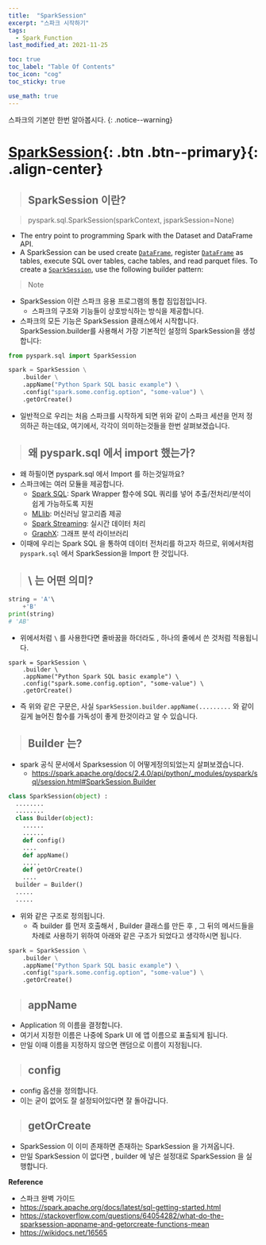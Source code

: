```yaml
---
title:  "SparkSession"
excerpt: "스파크 시작하기"
tags:
  - Spark_Function
last_modified_at: 2021-11-25

toc: true
toc_label: "Table Of Contents"
toc_icon: "cog"
toc_sticky: true

use_math: true
---
```


스파크의 기본만 한번 알아봅시다.
{: .notice--warning}

# [SparkSession](#link){: .btn .btn--primary}{: .align-center}

> ## SparkSession 이란?

> pyspark.sql.SparkSession(sparkContext, jsparkSession=None)

- The entry point to programming Spark with the Dataset and DataFrame API.
- A SparkSession can be used create [`DataFrame`](https://spark.apache.org/docs/latest/api/python/reference/api/pyspark.sql.DataFrame.html#pyspark.sql.DataFrame), register [`DataFrame`](https://spark.apache.org/docs/latest/api/python/reference/api/pyspark.sql.DataFrame.html#pyspark.sql.DataFrame) as tables, execute SQL over tables, cache tables, and read parquet files. To create a [`SparkSession`](https://spark.apache.org/docs/latest/api/python/reference/api/pyspark.sql.SparkSession.html?highlight=sparksession#pyspark.sql.SparkSession), use the following builder pattern:

> Note

- SparkSession 이란 스파크 응용 프로그램의 통합 짐입점입니다.
  - 스파크의 구조와 기능들이 상호방식하는 방식을 제공합니다.
- 스파크의 모든 기능은 SparkSession 클래스에서 시작합니다. SparkSession.builder를 사용해서 가장 기본적인 설정의 SparkSession을 생성합니다:

```python
from pyspark.sql import SparkSession

spark = SparkSession \
    .builder \
    .appName("Python Spark SQL basic example") \
    .config("spark.some.config.option", "some-value") \
    .getOrCreate()
```

- 일반적으로 우리는 처음 스파크를 시작하게 되면 위와 같이 스파크 세션을 먼저 정의하곤 하는데요, 여기에서, 각각이 의미하는것들을 한번 살펴보겠습니다.

> ## 왜 pyspark.sql 에서 import 했는가?

- 왜 하필이면 pyspark.sql 에서 Import 를 하는것일까요? 
- 스파크에는 여러 모듈을 제공합니다. 
  - [Spark SQL](https://spark.apache.org/sql/): Spark Wrapper 함수에 SQL 쿼리를 넣어 추출/전처리/분석이 쉽게 가능하도록 지원
  - [MLlib](https://spark.apache.org/mllib/): 머신러닝 알고리즘 제공
  - [Spark Streaming](https://spark.apache.org/streaming/): 실시간 데이터 처리
  - [GraphX](https://spark.apache.org/graphx/): 그래프 분석 라이브러리
- 이때에 우리는 Spark SQL 을 통하여 데이터 전처리를 하고자 하므로, 위에서처럼 `pyspark.sql`  에서 SparkSession을 Import 한 것입니다.

> ## \ 는 어떤 의미?

```python
string = 'A'\
    +'B'
print(string)
# 'AB'
```

- 위에서처럼 `\`  를 사용한다면 줄바꿈을 하더라도 , 하나의 줄에서 쓴 것처럼 적용됩니다.

```
spark = SparkSession \
    .builder \
    .appName("Python Spark SQL basic example") \
    .config("spark.some.config.option", "some-value") \
    .getOrCreate()
```

- 즉 위와 같은 구문은,  사실 `SparkSession.builder.appName(.........` 와 같이 길게 늘어진 함수를 가독성이 좋게 한것이라고 알 수 있습니다.

> ## Builder 는?

- spark 공식 문서에서 Sparksession 이 어떻게정의되었는지 살펴보겠습니다.
  - https://spark.apache.org/docs/2.4.0/api/python/_modules/pyspark/sql/session.html#SparkSession.Builder

```python
class SparkSession(object) : 
  ........
  ........
  class Builder(object): 
    ......
    ......
    def config()
    ....
    def appName()
    .....
    def getOrCreate()
    ....
  builder = Builder()
  .....
  .....
```

- 위와 같은 구조로 정의됩니다.
  - 즉 builder 를 먼저 호출해서 , Builder 클래스를 만든 후 , 그 뒤의 메서드들을 차례로 사용하기 위하여 아래와 같은 구조가 되었다고 생각하시면 됩니다.

```python
spark = SparkSession \
    .builder \
    .appName("Python Spark SQL basic example") \
    .config("spark.some.config.option", "some-value") \
    .getOrCreate()
```

> ## appName 

- Application 의 이름을 결정합니다.
- 여기서 지정한 이름은 나중에 Spark UI 에 앱 이름으로 표출되게 됩니다. 
- 만일 이때 이름을 지정하지 않으면 랜덤으로 이름이 지정됩니다.

> ## config

- config 옵션을 정의합니다.
- 이는 굳이 없어도 잘 설정되어있다면 잘 돌아갑니다.

> ## getOrCreate

- SparkSession 이 이미 존재하면 존재하는 SparkSession 을 가져옵니다.
- 만일 SparkSession 이 없다면 , builder 에 넣은 설정대로 SparkSession 을 실행합니다.

**Reference**

- 스파크 완벽 가이드
- https://spark.apache.org/docs/latest/sql-getting-started.html
- https://stackoverflow.com/questions/64054282/what-do-the-sparksession-appname-and-getorcreate-functions-mean
- https://wikidocs.net/16565

